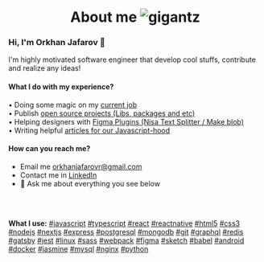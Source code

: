 <h1 align="center">About me  <img src="https://komarev.com/ghpvc/?username=gigantz&label=Profile%20views&color=0e75b6&style=flat" alt="gigantz" /></h1>
<h3 align="left">Hi, I'm Orkhan Jafarov 👋</h3>

I'm highly motivated software engineer that develop cool stuffs, contribute and realize any ideas!

#### What I do with my experience?
• Doing some magic on my [current job](https://epiceasing.com/)<br/>
• Publish [open source projects (Libs, packages and etc)](https://www.npmjs.com/~gigantz)<br/>
• Helping designers with [Figma Plugins (Nisa Text Splitter / Make blob)](https://www.figma.com/@gigantz)<br/>
•  Writing helpful [articles for our Javascript-hood](https://dev.to/orkhanjafarovr)
<br/>
#### How can you reach me?
- Email me orkhanjafarovr@gmail.com
- Contact me in [LinkedIn](https://www.linkedin.com/in/orkhanjafarovr/)
- 💬 Ask me about everything you see below

<br/><br/>
<p align="left">
<b>What I use:</b>
<a href="https://developer.mozilla.org/en-US/docs/Web/JavaScript">#javascript</a> <a href="https://www.typescriptlang.org/">#typescript</a> <a href="https://reactjs.org/">#react</a> <a href="https://reactnative.dev/">#reactnative</a> <a href="https://www.w3.org/html/">#html5</a> <a href="https://www.w3schools.com/css/">#css3</a> <a href="https://nodejs.org/">#nodejs</a> <a href="https://nextjs.org/">#nextjs</a> <a href="https://expressjs.com/">#express</a> <a href="https://www.postgresql.org/">#postgresql</a> <a href="https://www.mongodb.com/">#mongodb</a> <a href="https://git-scm.com/">#git</a> <a href="https://graphql.org/">#graphql</a> <a href="https://redis.io/">#redis</a> <a href="https://www.gatsbyjs.com/">#gatsby</a> <a href="https://jestjs.io/">#jest</a> <a href="https://www.linux.org/">#linux</a> <a href="https://sass-lang.com/">#sass</a> <a href="https://webpack.js.org/">#webpack</a> <a href="https://www.figma.com/">#figma</a> <a href="https://www.sketch.com/">#sketch</a> <a href="https://babeljs.io/">#babel</a> <a href="https://developer.android.com/">#android</a> <a href="https://www.docker.com/">#docker</a> <a href="https://jasmine.github.io/">#jasmine</a> <a href="https://www.mysql.com/">#mysql</a> <a href="https://www.nginx.com/">#nginx</a> <a href="https://www.python.org/">#python</a>
</p>
<!--
<a href="https://developer.mozilla.org/en-US/docs/Web/JavaScript" target="_blank"> <img src="https://devicons.github.io/devicon/devicon.git/icons/javascript/javascript-original.svg" alt="javascript" width="40" height="40"/> </a><a href="https://www.typescriptlang.org/" target="_blank"> <img src="https://devicons.github.io/devicon/devicon.git/icons/typescript/typescript-original.svg" alt="typescript" width="40" height="40"/> </a><a href="https://reactjs.org/" target="_blank"> <img src="https://devicons.github.io/devicon/devicon.git/icons/react/react-original-wordmark.svg" alt="react" width="40" height="40"/> </a><a href="https://reactnative.dev/" target="_blank"> <img src="https://reactnative.dev/img/header_logo.svg" alt="reactnative" width="40" height="40"/> </a><a href="https://www.w3.org/html/" target="_blank"> <img src="https://devicons.github.io/devicon/devicon.git/icons/html5/html5-original-wordmark.svg" alt="html5" width="40" height="40"/> </a><a href="https://www.w3schools.com/css/" target="_blank"> <img src="https://devicons.github.io/devicon/devicon.git/icons/css3/css3-original-wordmark.svg" alt="css3" width="40" height="40"/> </a><a href="https://nodejs.org" target="_blank"> <img src="https://devicons.github.io/devicon/devicon.git/icons/nodejs/nodejs-original-wordmark.svg" alt="nodejs" width="40" height="40"/> </a><a href="https://nextjs.org/" target="_blank"> <img src="https://cdn.worldvectorlogo.com/logos/nextjs-3.svg" alt="nextjs" width="40" height="40"/> </a><a href="https://expressjs.com" target="_blank"> <img src="https://devicons.github.io/devicon/devicon.git/icons/express/express-original-wordmark.svg" alt="express" width="40" height="40"/> </a><a href="https://www.postgresql.org" target="_blank"> <img src="https://devicons.github.io/devicon/devicon.git/icons/postgresql/postgresql-original-wordmark.svg" alt="postgresql" width="40" height="40"/> </a><a href="https://www.mongodb.com/" target="_blank"> <img src="https://devicons.github.io/devicon/devicon.git/icons/mongodb/mongodb-original-wordmark.svg" alt="mongodb" width="40" height="40"/> </a><a href="https://git-scm.com/" target="_blank"> <img src="https://www.vectorlogo.zone/logos/git-scm/git-scm-icon.svg" alt="git" width="40" height="40"/> </a><a href="https://graphql.org" target="_blank"> <img src="https://www.vectorlogo.zone/logos/graphql/graphql-icon.svg" alt="graphql" width="40" height="40"/> </a><a href="https://redis.io" target="_blank"> <img src="https://devicons.github.io/devicon/devicon.git/icons/redis/redis-original-wordmark.svg" alt="redis" width="40" height="40"/> </a><a href="https://www.gatsbyjs.com/" target="_blank"> <img src="https://www.vectorlogo.zone/logos/gatsbyjs/gatsbyjs-icon.svg" alt="gatsby" width="40" height="40"/> </a><a href="https://jestjs.io" target="_blank"> <img src="https://www.vectorlogo.zone/logos/jestjsio/jestjsio-icon.svg" alt="jest" width="40" height="40"/> </a><a href="https://www.linux.org/" target="_blank"> <img src="https://devicons.github.io/devicon/devicon.git/icons/linux/linux-original.svg" alt="linux" width="40" height="40"/> </a><a href="https://sass-lang.com" target="_blank"> <img src="https://devicons.github.io/devicon/devicon.git/icons/sass/sass-original.svg" alt="sass" width="40" height="40"/> </a><a href="https://webpack.js.org" target="_blank"> <img src="https://devicons.github.io/devicon/devicon.git/icons/webpack/webpack-original.svg" alt="webpack" width="40" height="40"/> </a><a href="https://www.figma.com/" target="_blank"> <img src="https://www.vectorlogo.zone/logos/figma/figma-icon.svg" alt="figma" width="40" height="40"/> </a><a href="https://www.sketch.com/" target="_blank"> <img src="https://www.vectorlogo.zone/logos/sketchapp/sketchapp-icon.svg" alt="sketch" width="40" height="40"/> </a><a href="https://babeljs.io/" target="_blank"> <img src="https://www.vectorlogo.zone/logos/babeljs/babeljs-icon.svg" alt="babel" width="40" height="40"/> </a><a href="https://developer.android.com" target="_blank"> <img src="https://devicons.github.io/devicon/devicon.git/icons/android/android-original-wordmark.svg" alt="android" width="40" height="40"/> </a><a href="https://www.docker.com/" target="_blank"> <img src="https://devicons.github.io/devicon/devicon.git/icons/docker/docker-original-wordmark.svg" alt="docker" width="40" height="40"/> </a><a href="https://jasmine.github.io/" target="_blank"> <img src="https://www.vectorlogo.zone/logos/jasmine/jasmine-icon.svg" alt="jasmine" width="40" height="40"/> </a><a href="https://www.mysql.com/" target="_blank"> <img src="https://devicons.github.io/devicon/devicon.git/icons/mysql/mysql-original-wordmark.svg" alt="mysql" width="40" height="40"/> </a><a href="https://www.nginx.com" target="_blank"> <img src="https://devicons.github.io/devicon/devicon.git/icons/nginx/nginx-original.svg" alt="nginx" width="40" height="40"/> </a><a href="https://www.python.org" target="_blank"> <img src="https://devicons.github.io/devicon/devicon.git/icons/python/python-original.svg" alt="python" width="40" height="40"/> </a>
-->

